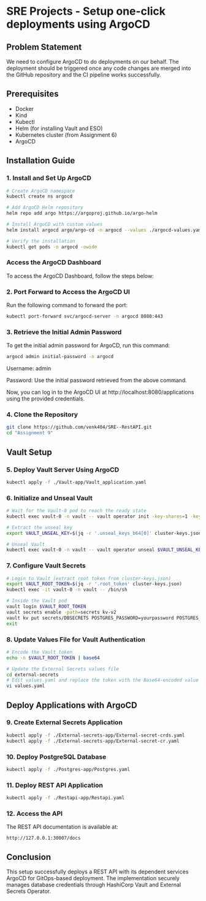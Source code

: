 # SRE Projects - Setup one-click deployments using ArgoCD

## Problem Statement
We need to configure ArgoCD to do deployments on our behalf. The deployment should be triggered once any code changes are merged into the GitHub repository and the CI pipeline works successfully.

## Prerequisites
- Docker
- Kind
- Kubectl
- Helm (for installing Vault and ESO)
- Kubernetes cluster (from Assignment 6)
- ArgoCD

## Installation Guide

### 1. Install and Set Up ArgoCD
```bash
# Create ArgoCD namespace
kubectl create ns argocd

# Add ArgoCD Helm repository
helm repo add argo https://argoproj.github.io/argo-helm

# Install ArgoCD with custom values
helm install argocd argo/argo-cd -n argocd --values ./argocd-values.yaml

# Verify the installation
kubectl get pods -n argocd -owide
```
### Access the ArgoCD Dashboard

To access the ArgoCD Dashboard, follow the steps below:

### 2. Port Forward to Access the ArgoCD UI
Run the following command to forward the port:

```bash
kubectl port-forward svc/argocd-server -n argocd 8080:443
```
### 3. Retrieve the Initial Admin Password
To get the initial admin password for ArgoCD, run this command:

```bash
argocd admin initial-password -n argocd
```
Username: admin

Password: Use the initial password retrieved from the above command.

Now, you can log in to the ArgoCD UI at http://localhost:8080/applications using the provided credentials.


### 4. Clone the Repository
```bash
git clone https://github.com/venk404/SRE--RestAPI.git
cd "Assignment 9"
```

## Vault Setup

### 5. Deploy Vault Server Using ArgoCD
```bash
kubectl apply -f ./Vault-app/Vault_application.yaml
```

### 6. Initialize and Unseal Vault
```bash
# Wait for the Vault-0 pod to reach the ready state
kubectl exec vault-0 -n vault -- vault operator init -key-shares=1 -key-threshold=1 -format=json > cluster-keys.json

# Extract the unseal key
export VAULT_UNSEAL_KEY=$(jq -r '.unseal_keys_b64[0]' cluster-keys.json)

# Unseal Vault
kubectl exec vault-0 -n vault -- vault operator unseal $VAULT_UNSEAL_KEY
```

### 7. Configure Vault Secrets
```bash
# Login to Vault (extract root token from cluster-keys.json)
export VAULT_ROOT_TOKEN=$(jq -r '.root_token' cluster-keys.json)
kubectl exec -it vault-0 -n vault -- /bin/sh

# Inside the Vault pod
vault login $VAULT_ROOT_TOKEN
vault secrets enable -path=secrets kv-v2
vault kv put secrets/DBSECRETS POSTGRES_PASSWORD=yourpassword POSTGRES_DB=yourdb POSTGRES_USER=youruser
exit
```

### 8. Update Values File for Vault Authentication
```bash
# Encode the Vault token
echo -n $VAULT_ROOT_TOKEN | base64

# Update the External Secrets values file
cd external-secrets
# Edit values.yaml and replace the token with the Base64-encoded value
vi values.yaml
```

## Deploy Applications with ArgoCD

### 9. Create External Secrets Application
```bash
kubectl apply -f ./External-secrets-app/External-secret-crds.yaml
kubectl apply -f ./External-secrets-app/External-secret-cr.yaml
```

### 10. Deploy PostgreSQL Database
```bash
kubectl apply -f ./Postgres-app/Postgres.yaml
```

### 11. Deploy REST API Application
```bash
kubectl apply -f ./Restapi-app/Restapi.yaml
```

### 12. Access the API
The REST API documentation is available at:
```
http://127.0.0.1:30007/docs
```

## Conclusion
This setup successfully deploys a REST API with its dependent services ArgoCD for GitOps-based deployment. The implementation securely manages database credentials through HashiCorp Vault and External Secrets Operator.
